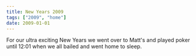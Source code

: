 ```yaml
---
title: New Years 2009
tags: ["2009", "home"]
date: 2009-01-01
---
```

For our ultra exciting New Years we went over to Matt's and played poker until 12:01 when we all bailed and went home to sleep.
